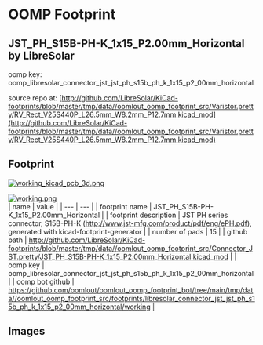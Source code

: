 # OOMP Footprint  
## JST_PH_S15B-PH-K_1x15_P2.00mm_Horizontal  by LibreSolar  
  
oomp key: oomp_libresolar_connector_jst_jst_ph_s15b_ph_k_1x15_p2_00mm_horizontal  
  
source repo at: [http://github.com/LibreSolar/KiCad-footprints/blob/master/tmp/data//oomlout_oomp_footprint_src/Varistor.pretty/RV_Rect_V25S440P_L26.5mm_W8.2mm_P12.7mm.kicad_mod](http://github.com/LibreSolar/KiCad-footprints/blob/master/tmp/data//oomlout_oomp_footprint_src/Varistor.pretty/RV_Rect_V25S440P_L26.5mm_W8.2mm_P12.7mm.kicad_mod)  
## Footprint  
  
[![working_kicad_pcb_3d.png](working_kicad_pcb_3d_600.png)](working_kicad_pcb_3d.png)  
  
[![working.png](working_600.png)](working.png)  
| name | value | 
| --- | --- | 
| footprint name | JST_PH_S15B-PH-K_1x15_P2.00mm_Horizontal | 
| footprint description | JST PH series connector, S15B-PH-K (http://www.jst-mfg.com/product/pdf/eng/ePH.pdf), generated with kicad-footprint-generator | 
| number of pads | 15 | 
| github path | http://github.com/LibreSolar/KiCad-footprints/blob/master/tmp/data//oomlout_oomp_footprint_src/Connector_JST.pretty/JST_PH_S15B-PH-K_1x15_P2.00mm_Horizontal.kicad_mod | 
| oomp key | oomp_libresolar_connector_jst_jst_ph_s15b_ph_k_1x15_p2_00mm_horizontal | 
| oomp bot github | https://github.com/oomlout/oomlout_oomp_footprint_bot/tree/main/tmp/data//oomlout_oomp_footprint_src/footprints/libresolar_connector_jst_jst_ph_s15b_ph_k_1x15_p2_00mm_horizontal/working | 
## Images  

